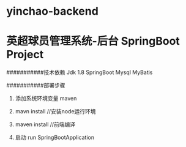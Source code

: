 # yinchao-backend
英超球员管理系统-后台
SpringBoot Project
===========================

###########技术依赖
Jdk 1.8
SpringBoot
Mysql
MyBatis

###########部署步骤
1. 添加系统环境变量
    maven


2. mavn install  //安装node运行环境

3. maven install   //前端编译

4. 启动
   run SpringBootApplication 

